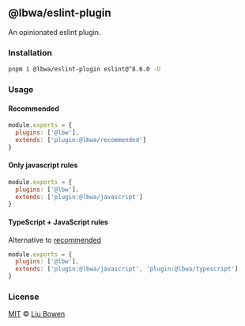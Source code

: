 ## @lbwa/eslint-plugin

An opinionated eslint plugin.

### Installation

```bash
pnpm i @lbwa/eslint-plugin eslint@^8.6.0 -D
```

### Usage

#### Recommended

```js
module.exports = {
  plugins: ['@lbw'],
  extends: ['plugin:@lbwa/recommended']
}
```

#### Only javascript rules

```js
module.exports = {
  plugins: ['@lbw'],
  extends: ['plugin:@lbwa/javascript']
}
```

#### TypeScript + JavaScript rules

Alternative to [recommended](#Recommended)

```js
module.exports = {
  plugins: ['@lbw'],
  extends: ['plugin:@lbwa/javascript', 'plugin:@lbwa/typescript']
}
```

### License

[MIT](./LICENSE) © [Liu Bowen](https://github.com/lbwa)

